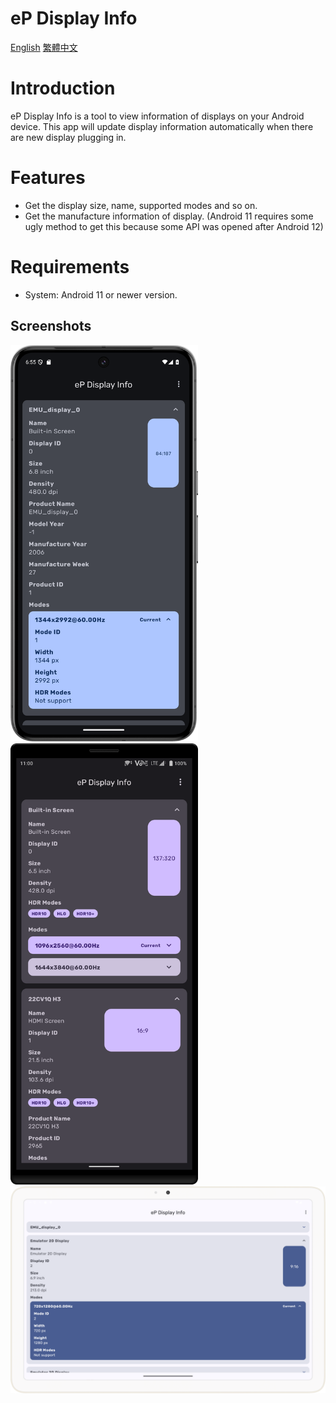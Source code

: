 # eP Display Info
[English](Readme.md) [繁體中文](Readme_tc.md)
# Introduction
eP Display Info is a tool to view information of displays on your Android device. 
This app will update display information automatically when there are new display plugging in.

# Features
* Get the display size, name, supported modes and so on.
* Get the manufacture information of display. 
(Android 11 requires some ugly method to get this because some API was opened after Android 12)

# Requirements
* System: Android 11 or newer version.

## Screenshots
<img src="images/ePDisplayInfo_Pixel8Pro.png" width="300"/>
<img src="images/ePDisplayInfo_Xperia1.png" width="300"/>
<br/>
<img src="images/ePDisplayInfo_PixelTablet.png" width="600"/>